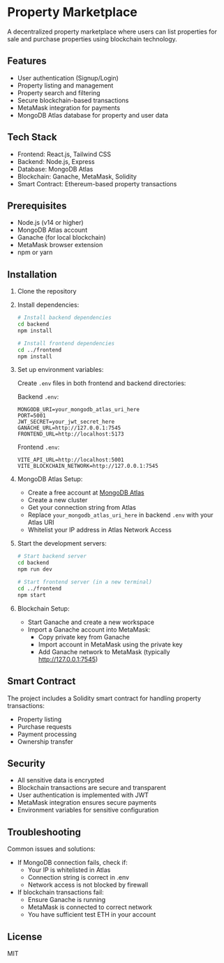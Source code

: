 # Property Marketplace

A decentralized property marketplace where users can list properties for sale and purchase properties using blockchain technology.

## Features

- User authentication (Signup/Login)
- Property listing and management
- Property search and filtering
- Secure blockchain-based transactions
- MetaMask integration for payments
- MongoDB Atlas database for property and user data

## Tech Stack

- Frontend: React.js, Tailwind CSS
- Backend: Node.js, Express
- Database: MongoDB Atlas
- Blockchain: Ganache, MetaMask, Solidity
- Smart Contract: Ethereum-based property transactions

## Prerequisites

- Node.js (v14 or higher)
- MongoDB Atlas account
- Ganache (for local blockchain)
- MetaMask browser extension
- npm or yarn

## Installation

1. Clone the repository
2. Install dependencies:

   ```bash
   # Install backend dependencies
   cd backend
   npm install

   # Install frontend dependencies
   cd ../frontend
   npm install
   ```

3. Set up environment variables:

   Create `.env` files in both frontend and backend directories:

   Backend `.env`:
   ```
   MONGODB_URI=your_mongodb_atlas_uri_here
   PORT=5001
   JWT_SECRET=your_jwt_secret_here
   GANACHE_URL=http://127.0.0.1:7545
   FRONTEND_URL=http://localhost:5173
   ```

   Frontend `.env`:
   ```
   VITE_API_URL=http://localhost:5001
   VITE_BLOCKCHAIN_NETWORK=http://127.0.0.1:7545
   ```

4. MongoDB Atlas Setup:
   - Create a free account at [MongoDB Atlas](https://www.mongodb.com/cloud/atlas)
   - Create a new cluster
   - Get your connection string from Atlas
   - Replace `your_mongodb_atlas_uri_here` in backend `.env` with your Atlas URI
   - Whitelist your IP address in Atlas Network Access

5. Start the development servers:

   ```bash
   # Start backend server
   cd backend
   npm run dev

   # Start frontend server (in a new terminal)
   cd ../frontend
   npm start
   ```

6. Blockchain Setup:
   - Start Ganache and create a new workspace
   - Import a Ganache account into MetaMask:
     - Copy private key from Ganache
     - Import account in MetaMask using the private key
     - Add Ganache network to MetaMask (typically http://127.0.0.1:7545)

## Smart Contract

The project includes a Solidity smart contract for handling property transactions:

- Property listing
- Purchase requests
- Payment processing
- Ownership transfer

## Security

- All sensitive data is encrypted
- Blockchain transactions are secure and transparent
- User authentication is implemented with JWT
- MetaMask integration ensures secure payments
- Environment variables for sensitive configuration

## Troubleshooting

Common issues and solutions:
- If MongoDB connection fails, check if:
  - Your IP is whitelisted in Atlas
  - Connection string is correct in .env
  - Network access is not blocked by firewall
- If blockchain transactions fail:
  - Ensure Ganache is running
  - MetaMask is connected to correct network
  - You have sufficient test ETH in your account

## License

MIT

